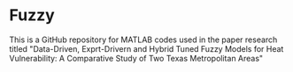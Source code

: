 # Fuzzy
This is a GitHub repository for MATLAB codes used in the paper research titled "Data-Driven, Exprt-Drivern and Hybrid Tuned Fuzzy Models for Heat Vulnerability: A Comparative Study of Two Texas Metropolitan Areas"
